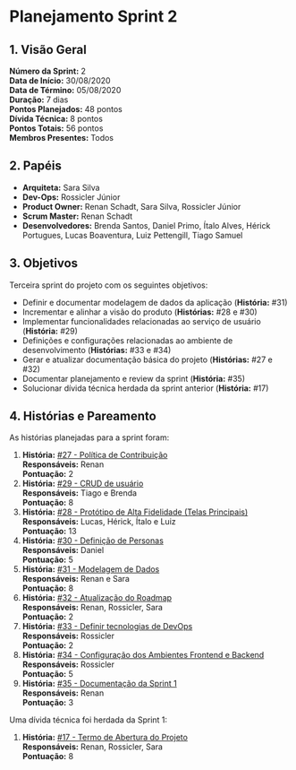# Planejamento Sprint 2

## 1. Visão Geral
**Número da Sprint:** 2  
**Data de Início:** 30/08/2020  
**Data de Término:** 05/08/2020  
**Duração:** 7 dias  
**Pontos Planejados:** 48 pontos  
**Dívida Técnica:** 8 pontos  
**Pontos Totais:** 56 pontos  
**Membros Presentes:** Todos

## 2. Papéis
* **Arquiteta:** Sara Silva
* **Dev-Ops:** Rossicler Júnior 
* **Product Owner:** Renan Schadt, Sara Silva, Rossicler Júnior
* **Scrum Master:** Renan Schadt
* **Desenvolvedores:** Brenda Santos, Daniel Primo, Ítalo Alves, Hérick Portugues, Lucas Boaventura, Luiz Pettengill, Tiago Samuel

## 3. Objetivos
Terceira sprint do projeto com os seguintes objetivos:

* Definir e documentar modelagem de dados da aplicação (**História:** #31)
* Incrementar e alinhar a visão do produto (**Histórias:** #28 e #30)
* Implementar funcionalidades relacionadas ao serviço de usuário (**História:** #29)
* Definições e configurações relacionadas ao ambiente de desenvolvimento (**Histórias:** #33 e #34)
* Gerar e atualizar documentação básica do projeto (**Histórias:** #27 e #32)
* Documentar planejamento e review da sprint (**História:** #35)
* Solucionar dívida técnica herdada da sprint anterior (**História:** #17)

## 4. Histórias e Pareamento
As histórias planejadas para a sprint foram:
1. **História:** [#27 - Política de Contribuição](https://github.com/fga-eps-mds/2020.1-stay-safe-docs/issues/27)    
**Responsáveis:** Renan     
**Pontuação:** 2 
2. **História:** [#29 - CRUD de usuário](https://github.com/fga-eps-mds/2020.1-stay-safe-docs/issues/29)    
**Responsáveis:** Tiago e Brenda  
**Pontuação:** 8  
3. **História:** [#28 - Protótipo de Alta Fidelidade (Telas Principais)](https://github.com/fga-eps-mds/2020.1-stay-safe-docs/issues/28)   
**Responsáveis:** Lucas, Hérick, Ítalo e Luiz   
**Pontuação:** 13  
4. **História:** [#30 - Definição de Personas](https://github.com/fga-eps-mds/2020.1-stay-safe-docs/issues/30)  
**Responsáveis:** Daniel   
**Pontuação:** 5  
5. **História:** [#31 - Modelagem de Dados](https://github.com/fga-eps-mds/2020.1-stay-safe-docs/issues/31)   
**Responsáveis:** Renan e Sara  
**Pontuação:** 8  
6. **História:** [#32 - Atualização do Roadmap](https://github.com/fga-eps-mds/2020.1-stay-safe-docs/issues/32)  
**Responsáveis:** Renan, Rossicler, Sara    
**Pontuação:** 2
7. **História:** [#33 - Definir tecnologias de DevOps](https://github.com/fga-eps-mds/2020.1-stay-safe-docs/issues/33)  
**Responsáveis:** Rossicler  
**Pontuação:** 2 
8. **História:** [#34 - Configuração dos Ambientes Frontend e Backend](https://github.com/fga-eps-mds/2020.1-stay-safe-docs/issues/34)  
**Responsáveis:** Rossicler  
**Pontuação:** 5
9. **História:** [#35 - Documentação da Sprint 1](https://github.com/fga-eps-mds/2020.1-stay-safe-docs/issues/35)   
**Responsáveis:** Renan  
**Pontuação:** 3  

Uma dívida técnica foi herdada da Sprint 1:
1. **História:** [#17 - Termo de Abertura do Projeto](https://github.com/fga-eps-mds/2020.1-stay-safe-docs/issues/17)  
**Responsáveis:** Renan, Rossicler, Sara     
**Pontuação:** 8